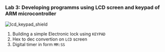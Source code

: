 ### Lab 3: Developing programms using LCD screen and keypad of ARM microcontroller 

![lcd_keypad_shield](https://user-images.githubusercontent.com/50829499/112066801-b046e900-8b6f-11eb-8032-9270ef1e72fb.jpg)

1. Building a simple Εlectronic lock using `KEYPAD`
2. Hex to dec convertion on `LCD` screen 
3. Digital timer in form `MM:SS`
